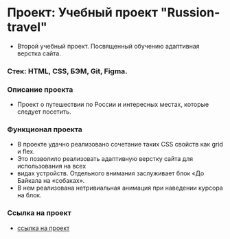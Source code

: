 # Проект: Учебный проект "Russion-travel"
* Второй учебный проект. Посвященный обучению адаптивная верстка сайта.
 
### Стек: HTML, CSS, БЭМ, Git, Figma.

### Описание проекта
* Проект о путешествии по России и интересных местах, которые следует посетить.

### Функционал проекта
* В проекте удачно реализовано сочетание таких CSS свойств как grid и flex.
*  Это позволило реализовать адаптивную верстку сайта для использования на всех
*  видах устройств. Отдельного внимания заслуживает блок «До Байкала на «собаках».
*  В нем реализована нетривиальная анимация при наведении курсора на блок.

### Ссылка на проект
*  [ссылка на проект](https://arkel-tatiana.github.io/russian-travel/)
